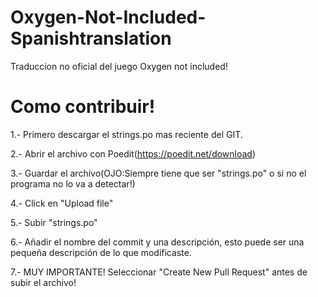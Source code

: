# Oxygen-Not-Included-Spanishtranslation
Traduccion no oficial del juego Oxygen not included!


# Como contribuir!

  1.- Primero descargar el strings.po mas reciente del GIT.
  
  2.- Abrir el archivo con Poedit(https://poedit.net/download)
  
  3.- Guardar el archivo(OJO:Siempre tiene que ser "strings.po" o si no el programa no lo va a detectar!)
  
  4.- Click en "Upload file"
  
  5.- Subir "strings.po" 
  
  6.- Añadir el nombre del commit y una descripción, esto puede ser una pequeña descripción de lo que modificaste.
  
  7.- MUY IMPORTANTE! Seleccionar "Create New Pull Request" antes de subir el archivo!

